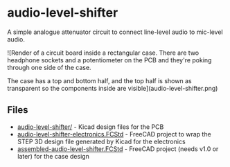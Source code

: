 # audio-level-shifter

A simple analogue attenuator circuit to connect line-level audio to mic-level audio.

![Render of a circuit board inside a rectangular case.  There are two headphone sockets and a potentiometer on the PCB and they're poking through one side of the case.

The case has a top and bottom half, and the top half is shown as transparent so the components inside are visible](audio-level-shifter.png)

## Files

* [audio-level-shifter/](audio-level-shifter/) - Kicad design files for the PCB
* [audio-level-shifter-electronics.FCStd](audio-level-shifter-electronics.FCStd) - FreeCAD project to wrap the STEP 3D design file generated by Kicad for the electronics
* [assembled-audio-level-shifter.FCStd](assembled-audio-level-shifter.FCStd) - FreeCAD project (needs v1.0 or later) for the case design


